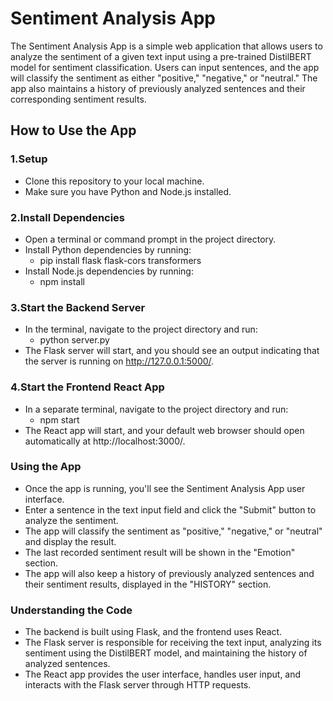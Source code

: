 # Sentiment Analysis App
The Sentiment Analysis App is a simple web application that allows users to analyze the sentiment of a given text input using a pre-trained DistilBERT model for sentiment classification. Users can input sentences, and the app will classify the sentiment as either "positive," "negative," or "neutral." The app also maintains a history of previously analyzed sentences and their corresponding sentiment results.
## How to Use the App
### 1.Setup
- Clone this repository to your local machine.
- Make sure you have Python and Node.js installed.
### 2.Install Dependencies
- Open a terminal or command prompt in the project directory.
- Install Python dependencies by running:
    - pip install flask flask-cors transformers
- Install Node.js dependencies by running:
    - npm install
### 3.Start the Backend Server
- In the terminal, navigate to the project directory and run:
    - python server.py
- The Flask server will start, and you should see an output indicating that the server is running on http://127.0.0.1:5000/.
### 4.Start the Frontend React App
- In a separate terminal, navigate to the project directory and run:
    - npm start
- The React app will start, and your default web browser should open automatically at http://localhost:3000/.
### Using the App
- Once the app is running, you'll see the Sentiment Analysis App user interface.
- Enter a sentence in the text input field and click the "Submit" button to analyze the sentiment.
- The app will classify the sentiment as "positive," "negative," or "neutral" and display the result.
- The last recorded sentiment result will be shown in the "Emotion" section.
- The app will also keep a history of previously analyzed sentences and their sentiment results, displayed in the "HISTORY" section.
### Understanding the Code
- The backend is built using Flask, and the frontend uses React.
- The Flask server is responsible for receiving the text input, analyzing its sentiment using the DistilBERT model, and maintaining the history of analyzed sentences.
- The React app provides the user interface, handles user input, and interacts with the Flask server through HTTP requests.


